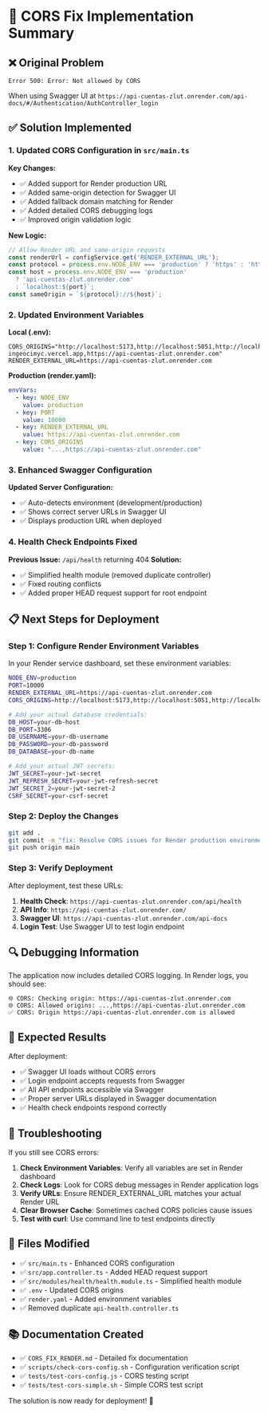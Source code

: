 # 🎯 CORS Fix Implementation Summary

## ❌ Original Problem
```
Error 500: Error: Not allowed by CORS
```
When using Swagger UI at `https://api-cuentas-zlut.onrender.com/api-docs/#/Authentication/AuthController_login`

## ✅ Solution Implemented

### 1. Updated CORS Configuration in `src/main.ts`

**Key Changes:**
- ✅ Added support for Render production URL
- ✅ Added same-origin detection for Swagger UI
- ✅ Added fallback domain matching for Render
- ✅ Added detailed CORS debugging logs
- ✅ Improved origin validation logic

**New Logic:**
```typescript
// Allow Render URL and same-origin requests
const renderUrl = configService.get('RENDER_EXTERNAL_URL');
const protocol = process.env.NODE_ENV === 'production' ? 'https' : 'http';
const host = process.env.NODE_ENV === 'production' 
  ? 'api-cuentas-zlut.onrender.com'
  : `localhost:${port}`;
const sameOrigin = `${protocol}://${host}`;
```

### 2. Updated Environment Variables

**Local (.env):**
```env
CORS_ORIGINS="http://localhost:5173,http://localhost:5051,http://localhost:3000,https://cuentas-ingeocimyc.vercel.app,https://api-cuentas-zlut.onrender.com"
RENDER_EXTERNAL_URL=https://api-cuentas-zlut.onrender.com
```

**Production (render.yaml):**
```yaml
envVars:
  - key: NODE_ENV
    value: production
  - key: PORT
    value: 10000
  - key: RENDER_EXTERNAL_URL
    value: https://api-cuentas-zlut.onrender.com
  - key: CORS_ORIGINS
    value: "...,https://api-cuentas-zlut.onrender.com"
```

### 3. Enhanced Swagger Configuration

**Updated Server Configuration:**
- ✅ Auto-detects environment (development/production)
- ✅ Shows correct server URLs in Swagger UI
- ✅ Displays production URL when deployed

### 4. Health Check Endpoints Fixed

**Previous Issue:** `/api/health` returning 404
**Solution:** 
- ✅ Simplified health module (removed duplicate controller)
- ✅ Fixed routing conflicts
- ✅ Added proper HEAD request support for root endpoint

## 📋 Next Steps for Deployment

### Step 1: Configure Render Environment Variables

In your Render service dashboard, set these environment variables:

```bash
NODE_ENV=production
PORT=10000
RENDER_EXTERNAL_URL=https://api-cuentas-zlut.onrender.com
CORS_ORIGINS=http://localhost:5173,http://localhost:5051,http://localhost:3000,https://cuentas-ingeocimyc.vercel.app,https://api-cuentas-zlut.onrender.com

# Add your actual database credentials:
DB_HOST=your-db-host
DB_PORT=3306
DB_USERNAME=your-db-username
DB_PASSWORD=your-db-password
DB_DATABASE=your-db-name

# Add your actual JWT secrets:
JWT_SECRET=your-jwt-secret
JWT_REFRESH_SECRET=your-jwt-refresh-secret
JWT_SECRET_2=your-jwt-secret-2
CSRF_SECRET=your-csrf-secret
```

### Step 2: Deploy the Changes

```bash
git add .
git commit -m "fix: Resolve CORS issues for Render production environment"
git push origin main
```

### Step 3: Verify Deployment

After deployment, test these URLs:

1. **Health Check**: `https://api-cuentas-zlut.onrender.com/api/health`
2. **API Info**: `https://api-cuentas-zlut.onrender.com/`
3. **Swagger UI**: `https://api-cuentas-zlut.onrender.com/api-docs`
4. **Login Test**: Use Swagger UI to test login endpoint

## 🔍 Debugging Information

The application now includes detailed CORS logging. In Render logs, you should see:

```
🌐 CORS: Checking origin: https://api-cuentas-zlut.onrender.com
🌐 CORS: Allowed origins: ...,https://api-cuentas-zlut.onrender.com
✅ CORS: Origin https://api-cuentas-zlut.onrender.com is allowed
```

## 🎯 Expected Results

After deployment:
- ✅ Swagger UI loads without CORS errors
- ✅ Login endpoint accepts requests from Swagger
- ✅ All API endpoints accessible via Swagger
- ✅ Proper server URLs displayed in Swagger documentation
- ✅ Health check endpoints respond correctly

## 🚨 Troubleshooting

If you still see CORS errors:

1. **Check Environment Variables**: Verify all variables are set in Render dashboard
2. **Check Logs**: Look for CORS debug messages in Render application logs
3. **Verify URLs**: Ensure RENDER_EXTERNAL_URL matches your actual Render URL
4. **Clear Browser Cache**: Sometimes cached CORS policies cause issues
5. **Test with curl**: Use command line to test endpoints directly

## 📁 Files Modified

- ✅ `src/main.ts` - Enhanced CORS configuration
- ✅ `src/app.controller.ts` - Added HEAD request support
- ✅ `src/modules/health/health.module.ts` - Simplified health module
- ✅ `.env` - Updated CORS origins
- ✅ `render.yaml` - Added environment variables
- ✅ Removed duplicate `api-health.controller.ts`

## 📚 Documentation Created

- ✅ `CORS_FIX_RENDER.md` - Detailed fix documentation
- ✅ `scripts/check-cors-config.sh` - Configuration verification script
- ✅ `tests/test-cors-config.js` - CORS testing script
- ✅ `tests/test-cors-simple.sh` - Simple CORS test script

The solution is now ready for deployment! 🚀
